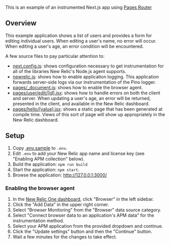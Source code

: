 This is an example of an instrumented Next.js app using [Pages Router](https://nextjs.org/docs/pages)

## Overview

This example application shows a list of users and provides a form for editing
individual users. When editing a user's name, no error will occur. When editing
a user's age, an error condition will be encountered.

A few source files to pay particular attention to:

+ [next.config.js](./next.config.js): shows configuration necessary to get
instrumentation for all of the libraries New Relic's Node.js agent supports.
+ [newrelic.js](./newrelic.js): shows how to enable application logging. This
application forwards server-side logs via our instrumentation of the Pino logger.
+ [pages/_document.js](./pages/_document.jsx): shows how to enable the browser
agent.
+ [pages/user/edit/[id].jsx](./pages/user/edit/%5Bid%5D.jsx): shows how to
handle errors on both the client and server. When updating a user's age, an
error will be returned, presented in the client, and available in the New Relic
dashboard.
+ [pages/hello/[value].jsx](./pages/hello/%5Bvalue%5D.jsx): shows a static page
that has been generated at compile time. Views of this sort of page will show
up appropriately in the New Relic dashboard.

## Setup

1. Copy [.env.sample](./.env.sample) to `.env`.
2. Edit `.env` to add your New Relic app name and license key
(see "Enabling APM collection" below).
3. Build the application: `npm run build`
3. Start the application: `npm start`.
4. Browse the application: http://127.0.0.1:3000/

### Enabling the browser agent

1. In the [New Relic One dashboard][dash], click "Browser" in the left sidebar.
2. Click the "Add Data" in the upper right corner.
3. Select "Browser Monitoring" from the "Browser" data source category.
4. Select "Connect browser data to an application's APM data" for the
instrumentation method.
5. Select your APM application from the provided dropdown and continue.
6. Click the "Update settings" button and then the "Continue" button.
7. Wait a few minutes for the changes to take effect.

[dash]: https://one.newrelic.com
